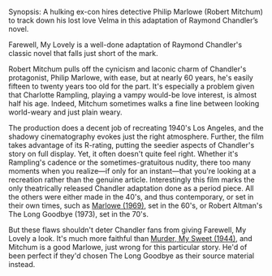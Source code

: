 Synopsis: A hulking ex-con hires detective Philip Marlowe (Robert Mitchum) to track down his lost love Velma in this adaptation of Raymond Chandler’s novel.

Farewell, My Lovely is a well-done adaptation of Raymond Chandler's classic novel that falls just short of the mark. 

Robert Mitchum pulls off the cynicism and laconic charm of Chandler's protagonist, Philip Marlowe, with ease, but at nearly 60 years, he's easily fifteen to twenty years too old for the part. It's especially a problem given that Charlotte Rampling, playing a vampy would-be love interest, is almost half his age. Indeed, Mitchum sometimes walks a fine line between looking world-weary and just plain weary.

The production does a decent job of recreating 1940's Los Angeles, and the shadowy cinematography evokes just the right atmosphere. Further, the film takes advantage of its R-rating, putting the seedier aspects of Chandler's story on full display. Yet, it often doesn't quite feel right. Whether it's Rampling's cadence or the sometimes-gratuitous nudity, there too many moments when you realize—if only for an instant—that you're looking at a recreation rather than the genuine article. Interestingly this film marks the only theatrically released Chandler adaptation done as a period piece. All the others were either made in the 40's, and thus contemporary, or set in their own times, such as <a href="/browse/reviews/marlowe-196 /">Marlowe (1969)</a>, set in the 60's, or Robert Altman's The Long Goodbye (1973), set in the 70's. 

But these flaws shouldn't deter Chandler fans from giving Farewell, My Lovely a look. It's much more faithful than <a href="/browse/reviews/murder-my-sweet-1944/">Murder, My Sweet (1944)</a>, and Mitchum is a good Marlowe, just wrong for this particular story. He'd of been perfect if they'd chosen The Long Goodbye as their source material instead.
